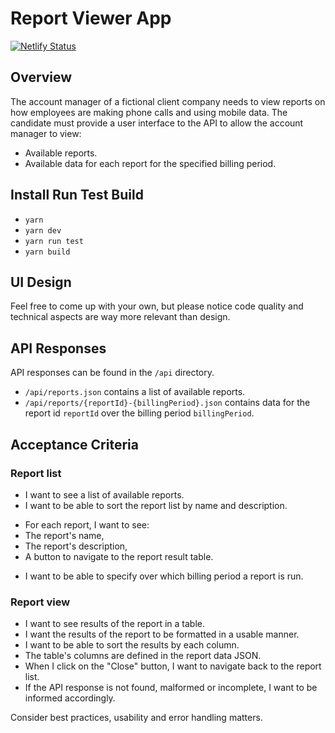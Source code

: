 # Report Viewer App

[![Netlify
Status](https://api.netlify.com/api/v1/badges/32d07a94-0683-4adc-bd13-47f48d291bf7/deploy-status)](https://app.netlify.com/sites/bill-report-viewer/deploys)

## Overview

The account manager of a fictional client company needs to view reports on how employees are making phone calls and
using mobile data. The candidate must provide a user interface to the API to allow the account manager to view:
- Available reports.
- Available data for each report for the specified billing period.

## Install Run Test Build
- `yarn`
- `yarn dev`
- `yarn run test`
- `yarn build`

## UI Design

Feel free to come up with your own, but please notice code quality and technical aspects are way more relevant than
design.

## API Responses

API responses can be found in the `/api` directory.
- `/api/reports.json` contains a list of available reports.
- `/api/reports/{reportId}-{billingPeriod}.json` contains data for the report id `reportId` over the billing period
`billingPeriod`.

## Acceptance Criteria

### Report list
- I want to see a list of available reports.
- I want to be able to sort the report list by name and description.
* For each report, I want to see:
* The report's name,
* The report's description,
* A button to navigate to the report result table.
- I want to be able to specify over which billing period a report is run.

### Report view
- I want to see results of the report in a table.
- I want the results of the report to be formatted in a usable manner.
- I want to be able to sort the results by each column.
- The table's columns are defined in the report data JSON.
- When I click on the "Close" button, I want to navigate back to the report list.
- If the API response is not found, malformed or incomplete, I want to be informed accordingly.

Consider best practices, usability and error handling matters.
